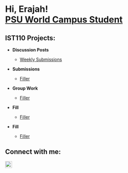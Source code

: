 <h1>Hi, Erajah! <br/><a href="https://github.com/Scyp-exe">PSU World Campus Student</a></h1>

<h2>IST110 Projects:</h2>

- <b>Discussion Posts</b>
  - [Weekly Submissions]((https://github.com/Scyp-exe/Discussion-Posts))
- <b>Submissions</b>
  - [Filler](https://github.com/Scyp-exe)
- <b>Group Work</b>
  - [Filler](https://github.com/Scyp-exe)
- <b>Fill</b>
  - [Filler](https://github.com/Scyp-exe)

- <b>Fill</b>
  - [Filler](https://github.com/Scyp-exe)

<h2>Connect with me:</h2>

[<img align="left" alt="ErajahScypion | LinkedIn" width="22px" src="https://cdn.jsdelivr.net/npm/simple-icons@v3/icons/linkedin.svg" />][linkedin]

[linkedin]: https://www.linkedin.com/in/erajah-scypion

